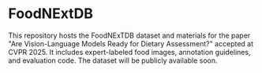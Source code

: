 # FoodNExtDB
This repository hosts the FoodNExTDB dataset and materials for the paper "Are Vision-Language Models Ready for Dietary Assessment?" accepted at CVPR 2025. It includes expert-labeled food images, annotation guidelines, and evaluation code. The dataset will be publicly available soon.
